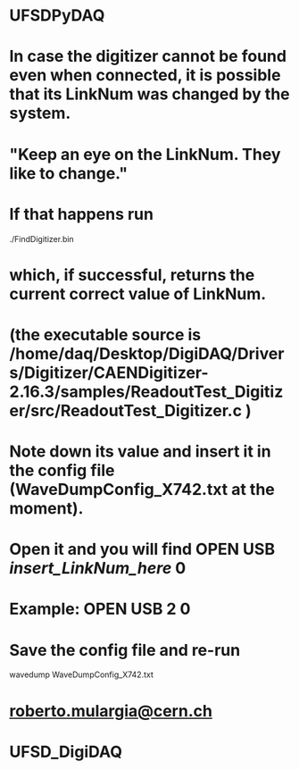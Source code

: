 # UFSDPyDAQ

# In case the digitizer cannot be found even when connected, it is possible that its LinkNum was changed by the system.
# "Keep an eye on the LinkNum. They like to change."
# If that happens run 

./FindDigitizer.bin

# which, if successful, returns the current correct value of LinkNum.
# (the executable source is /home/daq/Desktop/DigiDAQ/Drivers/Digitizer/CAENDigitizer-2.16.3/samples/ReadoutTest_Digitizer/src/ReadoutTest_Digitizer.c )
# Note down its value and insert it in the config file (WaveDumpConfig_X742.txt at the moment).
# Open it and you will find OPEN USB *insert_LinkNum_here* 0
# Example: OPEN USB 2 0
# Save the config file and re-run

wavedump WaveDumpConfig_X742.txt

# roberto.mulargia@cern.ch
# UFSD_DigiDAQ
